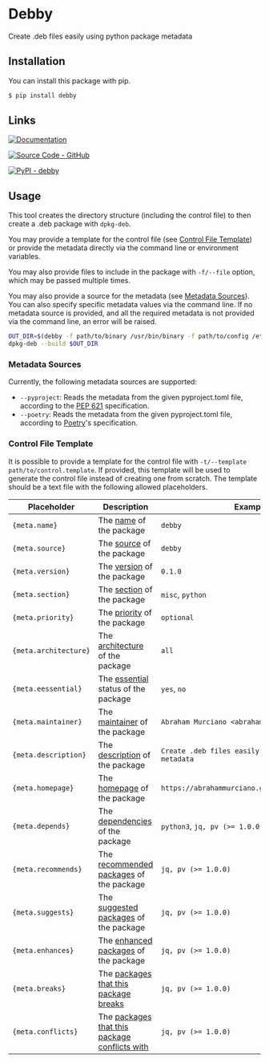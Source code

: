 # Debby

Create .deb files easily using python package metadata

## Installation

You can install this package with pip.
```sh
$ pip install debby
```

## Links

[![Documentation](https://img.shields.io/badge/Documentation-C61C3E?style=for-the-badge&logo=Read+the+Docs&logoColor=%23FFFFFF)](https://abrahammurciano.github.io/debby)

[![Source Code - GitHub](https://img.shields.io/badge/Source_Code-GitHub-181717?style=for-the-badge&logo=GitHub&logoColor=%23FFFFFF)](https://github.com/abrahammurciano/debby.git)

[![PyPI - debby](https://img.shields.io/badge/PyPI-debby-006DAD?style=for-the-badge&logo=PyPI&logoColor=%23FFD242)](https://pypi.org/project/debby/)

## Usage

This tool creates the directory structure (including the control file) to then create a .deb package with `dpkg-deb`.

You may provide a template for the control file (see [Control File Template](#control-file-template)) or provide the metadata directly via the command line or environment variables.

You may also provide files to include in the package with `-f/--file` option, which may be passed multiple times.

You may also provide a source for the metadata (see [Metadata Sources](#metadata-sources)). You can also specify specific metadata values via the command line. If no metadata source is provided, and all the required metadata is not provided via the command line, an error will be raised.

```sh
OUT_DIR=$(debby -f path/to/binary /usr/bin/binary -f path/to/config /etc/config --pyproject pyproject.toml)
dpkg-deb --build $OUT_DIR
```

### Metadata Sources

Currently, the following metadata sources are supported:

- `--pyproject`: Reads the metadata from the given pyproject.toml file, according to the [PEP 621](https://peps.python.org/pep-0621/) specification.
- `--poetry`: Reads the metadata from the given pyproject.toml file, according to [Poetry](https://python-poetry.org/docs/pyproject/)'s specification.

### Control File Template

It is possible to provide a template for the control file with `-t/--template path/to/control.template`. If provided, this template will be used to generate the control file instead of creating one from scratch. The template should be a text file with the following allowed placeholders.

| Placeholder | Description | Examples |
| --- | --- | --- |
| `{meta.name}` | The [name](https://www.debian.org/doc/debian-policy/ch-controlfields.html#s-f-package) of the package | `debby` |
| `{meta.source}` | The [source](https://www.debian.org/doc/debian-policy/ch-controlfields.html#s-f-source) of the package | `debby` |
| `{meta.version}` | The [version](https://www.debian.org/doc/debian-policy/ch-controlfields.html#s-f-version) of the package | `0.1.0` |
| `{meta.section}` | The [section](https://www.debian.org/doc/debian-policy/ch-archive.html#s-subsections) of the package | `misc`, `python` |
| `{meta.priority}` | The [priority](https://www.debian.org/doc/debian-policy/ch-archive.html#s-priorities) of the package | `optional` |
| `{meta.architecture}` | The [architecture](https://www.debian.org/doc/debian-policy/ch-controlfields.html#s-f-architecture) of the package | `all` |
| `{meta.eessential}` | The [essential](https://www.debian.org/doc/debian-policy/ch-controlfields.html#s-f-essential) status of the package | `yes`, `no` |
| `{meta.maintainer}` | The [maintainer](https://www.debian.org/doc/debian-policy/ch-controlfields.html#s-f-maintainer) of the package | `Abraham Murciano <abrahammurciano@gmail.com>` |
| `{meta.description}` | The [description](https://www.debian.org/doc/debian-policy/ch-controlfields.html#s-f-description) of the package | `Create .deb files easily using python package metadata` |
| `{meta.homepage}` | The [homepage](https://www.debian.org/doc/debian-policy/ch-controlfields.html#s-f-homepage) of the package | `https://abrahammurciano.github.io/debby/debby` |
| `{meta.depends}` | The [dependencies](https://www.debian.org/doc/debian-policy/ch-relationships.html) of the package | `python3`, `jq, pv (>= 1.0.0)` |
| `{meta.recommends}` | The [recommended packages](https://www.debian.org/doc/debian-policy/ch-relationships.html) of the package | `jq, pv (>= 1.0.0)` |
| `{meta.suggests}` | The [suggested packages](https://www.debian.org/doc/debian-policy/ch-relationships.html) of the package | `jq, pv (>= 1.0.0)` |
| `{meta.enhances}` | The [enhanced packages](https://www.debian.org/doc/debian-policy/ch-relationships.html) of the package | `jq, pv (>= 1.0.0)` |
| `{meta.breaks}` | The [packages that this package breaks](https://www.debian.org/doc/debian-policy/ch-relationships.html) | `jq, pv (>= 1.0.0)` |
| `{meta.conflicts}` | The [packages that this package conflicts with](https://www.debian.org/doc/debian-policy/ch-relationships.html) | `jq, pv (>= 1.0.0)` |
